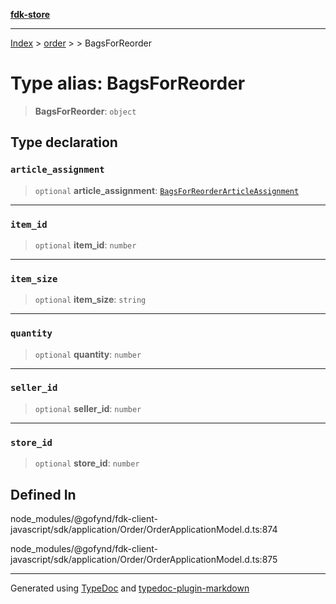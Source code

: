 [**fdk-store**](../../../README.md)
***

[Index](../../../API.md) > [order](../../README.md) > [<internal>](../README.md) > BagsForReorder

# Type alias: BagsForReorder

> **BagsForReorder**: `object`

## Type declaration

### `article_assignment`

> `optional` **article\_assignment**: [`BagsForReorderArticleAssignment`](type-alias.BagsForReorderArticleAssignment.md)

***

### `item_id`

> `optional` **item\_id**: `number`

***

### `item_size`

> `optional` **item\_size**: `string`

***

### `quantity`

> `optional` **quantity**: `number`

***

### `seller_id`

> `optional` **seller\_id**: `number`

***

### `store_id`

> `optional` **store\_id**: `number`

## Defined In

node\_modules/@gofynd/fdk-client-javascript/sdk/application/Order/OrderApplicationModel.d.ts:874

node\_modules/@gofynd/fdk-client-javascript/sdk/application/Order/OrderApplicationModel.d.ts:875

***
Generated using [TypeDoc](https://typedoc.org/) and [typedoc-plugin-markdown](https://www.npmjs.com/package/typedoc-plugin-markdown)
